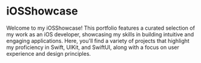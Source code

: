 # iOSShowcase
Welcome to my iOSShowcase! This portfolio features a curated selection of my work as an iOS developer, showcasing my skills in building intuitive and engaging applications. Here, you'll find a variety of projects that highlight my proficiency in Swift, UIKit, and SwiftUI, along with a focus on user experience and design principles.
